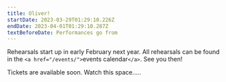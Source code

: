 ```yaml
---
title: Oliver!
startDate: 2023-03-29T01:29:10.226Z
endDate: 2023-04-01T01:29:10.287Z
textBeforeDate: Performances go from
---
```

Rehearsals start up in early February next year. All rehearsals can be found in the `<a href="/events/">`events calendar`</a>`. See you then!

Tickets are available soon. Watch this space.....
